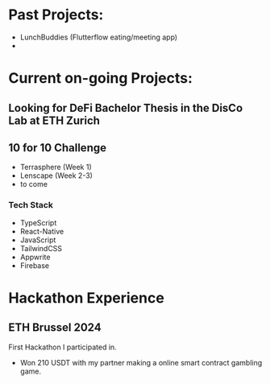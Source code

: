 # Past Projects:
- LunchBuddies (Flutterflow eating/meeting app)
- 


# Current on-going Projects:

## Looking for DeFi Bachelor Thesis in the DisCo Lab at ETH Zurich

## 10 for 10 Challenge
- Terrasphere (Week 1)
- Lenscape    (Week 2-3)
- to come


### Tech Stack
- TypeScript
- React-Native
- JavaScript
- TailwindCSS
- Appwrite
- Firebase




# Hackathon Experience

## ETH Brussel 2024
First Hackathon I participated in. 
- Won 210 USDT with my partner making a online smart contract gambling game.


